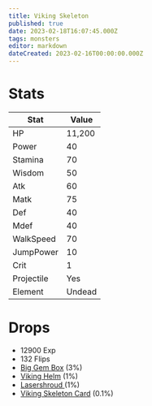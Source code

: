 ```yaml
---
title: Viking Skeleton
published: true
date: 2023-02-18T16:07:45.000Z
tags: monsters
editor: markdown
dateCreated: 2023-02-16T00:00:00.000Z
---
```


# Stats
|Stat|Value|
|-|-|
|HP|11,200|
|Power|40|
|Stamina|70|
|Wisdom|50|
|Atk|60|
|Matk|75|
|Def|40|
|Mdef|40|
|WalkSpeed|70|
|JumpPower|10|
|Crit|1|
|Projectile|Yes|
|Element|Undead|

# Drops
 * 12900 Exp
 * 132 Flips
 * [Big Gem Box](/items/big-gem-box.md) (3%)
 * [Viking Helm](/items/viking-helm.md) (1%)
 * [Lasershroud ](/items/lasershroud-.md) (1%)
 * [Viking Skeleton Card](/items/viking-skeleton-card.md) (0.1%)
